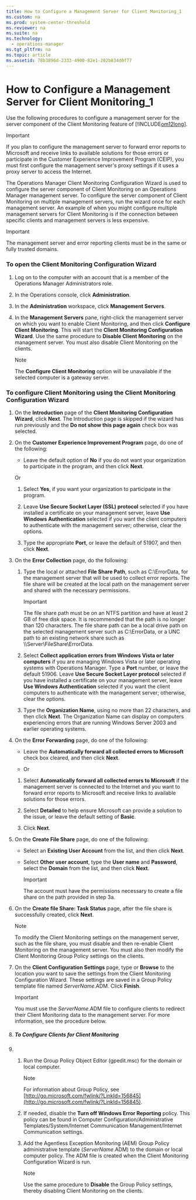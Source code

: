 ```yaml
---
title: How to Configure a Management Server for Client Monitoring_1
ms.custom: na
ms.prod: system-center-threshold
ms.reviewer: na
ms.suite: na
ms.technology: 
  - operations-manager
ms.tgt_pltfrm: na
ms.topic: article
ms.assetid: 78b3896d-2333-4900-82e1-202b834d0f77
---
```

# How to Configure a Management Server for Client Monitoring_1
Use the following procedures to configure a management server for the server component of the Client Monitoring feature of [!INCLUDE[om12long](Token/om12long_md.md)].

> [!IMPORTANT]
> If you plan to configure the management server to forward error reports to Microsoft and receive links to available solutions for those errors or participate in the Customer Experience Improvement Program \(CEIP\), you must first configure the management server's proxy settings if it uses a proxy server to access the Internet.

The Operations Manager Client Monitoring Configuration Wizard is used to configure the server component of Client Monitoring on an Operations Manager management server. To configure the server component of Client Monitoring on multiple management servers, run the wizard once for each management server. An example of when you might configure multiple management servers for Client Monitoring is if the connection between specific clients and management servers is less expensive.

> [!IMPORTANT]
> The management server and error reporting clients must be in the same or fully trusted domains.

### To open the Client Monitoring Configuration Wizard

1.  Log on to the computer with an account that is a member of the Operations Manager Administrators role.

2.  In the Operations console, click **Administration**.

3.  In the **Administration** workspace, click **Management Servers**.

4.  In the **Management Servers** pane, right\-click the management server on which you want to enable Client Monitoring, and then click **Configure Client Monitoring**. This will start the **Client Monitoring Configuration Wizard**. Use the same procedure to **Disable Client Monitoring** on the management server. You must also disable Client Monitoring on the clients.

    > [!NOTE]
    > The **Configure Client Monitoring** option will be unavailable if the selected computer is a gateway server.

### To configure Client Monitoring using the Client Monitoring Configuration Wizard

1.  On the **Introduction** page of the **Client Monitoring Configuration Wizard**, click **Next**. The Introduction page is skipped if the wizard has run previously and the **Do not show this page again** check box was selected.

2.  On the **Customer Experience Improvement Program** page, do one of the following:

    -   Leave the default option of **No** if you do not want your organization to participate in the program, and then click **Next**.

    Or

    1.  Select **Yes**, if you want your organization to participate in the program.

    2.  Leave **Use Secure Socket Layer \(SSL\) protocol** selected if you have installed a certificate on your management server, leave **Use Windows Authentication** selected if you want the client computers to authenticate with the management server; otherwise, clear the options.

    3.  Type the appropriate **Port**, or leave the default of 51907, and then click **Next**.

3.  On the **Error Collection** page, do the following:

    1.  Type the local or attached **File Share Path**, such as C:\\ErrorData, for the management server that will be used to collect error reports. The file share will be created at the local path on the management server and shared with the necessary permissions.

        > [!IMPORTANT]
        > The file share path must be on an NTFS partition and have at least 2 GB of free disk space. It is recommended that the path is no longer than 120 characters. The file share path can be a local drive path on the selected management server such as C:\\ErrorData, or a UNC path to an existing network share such as \\\\Server\\FileShare\\ErrorData.

    2.  Select **Collect application errors from Windows Vista or later computers** if you are managing Windows Vista or later operating systems with Operations Manager. Type a **Port** number, or leave the default 51906. Leave **Use Secure Socket Layer protocol** selected if you have installed a certificate on your management server, leave **Use Windows Authentication** selected if you want the client computers to authenticate with the management server; otherwise, clear the options.

    3.  Type the **Organization Name**, using no more than 22 characters, and then click **Next**. The Organization Name can display on computers experiencing errors that are running Windows Server 2003 and earlier operating systems.

4.  On the **Error Forwarding** page, do one of the following:

    -   Leave the **Automatically forward all collected errors to Microsoft** check box cleared, and then click **Next**.

    -   Or

    1.  Select **Automatically forward all collected errors to Microsoft** if the management server is connected to the Internet and you want to forward error reports to Microsoft and receive links to available solutions for those errors.

    2.  Select **Detailed** to help ensure Microsoft can provide a solution to the issue, or leave the default setting of **Basic**.

    3.  Click **Next**.

5.  On the **Create File Share** page, do one of the following:

    -   Select an **Existing User Account** from the list, and then click **Next**.

    -   Select **Other user account**, type the **User name** and **Password**, select the **Domain** from the list, and then click **Next**.

        > [!IMPORTANT]
        > The account must have the permissions necessary to create a file share on the path provided in step 3a.

6.  On the **Create file Share: Task Status** page, after the file share is successfully created, click **Next**.

    > [!NOTE]
    > To modify the Client Monitoring settings on the management server, such as the file share, you must disable and then re\-enable Client Monitoring on the management server. You must also then modify the Client Monitoring Group Policy settings on the clients.

7.  On the **Client Configuration Settings** page, type or **Browse** to the location you want to save the settings from the Client Monitoring Configuration Wizard. These settings are saved in a Group Policy template file named *ServerName*.ADM. Click **Finish**.

    > [!IMPORTANT]
    > You must use the *ServerName*.ADM file to configure clients to redirect their Client Monitoring data to the management server. For more information, see the procedure below.

8.  ##### To Configure Clients for Client Monitoring
9. 1.  Run the Group Policy Object Editor \(gpedit.msc\) for the domain or local computer.

        > [!NOTE]
        > For information about Group Policy, see [http://go.microsoft.com/fwlink/?LinkId=156845](http://go.microsoft.com/fwlink/?LinkId=156845).

    2.  If needed, disable the **Turn off Windows Error Reporting** policy. This policy can be found in Computer Configuration\/Administrative Templates\/System\/Internet Communication Management\/Internet Communication settings.

    3.  Add the Agentless Exception Monitoring \(AEM\) Group Policy administrative template \(*ServerName*.ADM\) to the domain or local computer policy. The ADM file is created when the Client Monitoring Configuration Wizard is run.

        > [!NOTE]
        > Use the same procedure to **Disable** the Group Policy settings, thereby disabling Client Monitoring on the clients.

